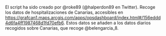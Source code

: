 El script ha sido creado por @roke89 (@halperdon89 en Twitter).
Recoge los datos de hospitalizaciones de Canarias, accesibles en https://grafcan1.maps.arcgis.com/apps/opsdashboard/index.html#/156eddd4d6fa4ff1987468d1fd70efb6.
Estos datos se añaden a los datos diarios recogidos sobre Canarias, que recoge @belengarcia_8.
